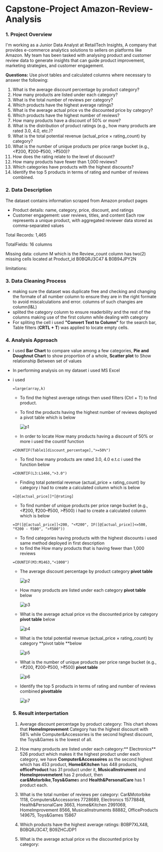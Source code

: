 # Capstone-Project Amazon-Review-Analysis

### 1. Project Overview
I'm working as a Junior Data Analyst at RetailTech Insights, A company that provides 
e-commerce analytics solutions to sellers on platforms like Amazon. My team has been 
tasked with analysing product and customer review data to generate insights that can 
guide product improvement, marketing strategies, and customer engagement. 

**Questions:** Use pivot tables and calculated columns where necessary to answer the following: 
1. What is the average discount percentage by product category? 
2. How many products are listed under each category? 
3. What is the total number of reviews per category?  
4. Which products have the highest average ratings? 
5. What is the average actual price vs the discounted price by category? 
6. Which products have the highest number of reviews? 
7. How many products have a discount of 50% or more? 
8. What is the distribution of product ratings (e.g., how many products are rated 3.0, 
4.0, etc.)? 
9. What is the total potential revenue (actual_price × rating_count) by category? 
10. What is the number of unique products per price range bucket (e.g., <₹200, 
₹200–₹500, >₹500)? 
11. How does the rating relate to the level of discount? 
12. How many products have fewer than 1,000 reviews? 
13. Which categories have products with the highest discounts? 
14. Identify the top 5 products in terms of rating and number of reviews combined. 


### 2. Data Description 
 The dataset contains information scraped from Amazon product pages
  -    Product details: name, category, price, discount, and ratings 
  -   Customer engagement: user reviews, titles, and content 
     Each row represents a unique product, with aggregated reviewer data 
stored as comma-separated values

Total Records: 1,465 

TotalFields: 16 columns 

Missing data: column M which is the Review_count column has two(2) missing cells
located at Product_id B0BQRJ3C47 & B0B94JPY2N


limitations: 


### 3. Data Cleaning Process
- making sure the dataset was duplicate free and checking and changing the formate
  of all number column to ensure they are in the right formate to avoid miscalculations
  and error. columns of such changies are column(I&L)
- splited the category colunm to ensure readerbility and the rest of the columns making use
  of the first column while dealing with category 
- For spliting the cell i used **"Convert Text to Column"** for the search bar, Table filters (**CRTL + T**)
  was applied to locate empty cells.


### 4. Analysis Approach
- I used **Bar Chart** to compare value among a few categories, **Pie and Doughnut Chart** to show
  proportion of a whole, **Scatter plot** to Show relationship Between set of values
- In performing analysis on my dataset i used MS Excel
- i used
  ```
  =large(array,k)
  ```
    - To find the highest average ratings then used filters (Ctrl + T) to find product.
    - To find the products having the highest number of reviews deployed a pivot table which is          below

       ![p1](https://github.com/user-attachments/assets/56c2d3ab-732f-4cd8-a01d-1c60ee74d4ef)

     - In order to locate How many products having a discount of 50% or more i used the countif          function
  ```
  =COUNTIF(Table1[discount_percentage],">=50%")
  ```

    - To find how many products are rated 3.0, 4.0 e.t.c i used the function below
  ```
  =COUNTIF(L3:L1466,">3.0")
  ```

    - Finding total potential revenue (actual_price × rating_count) by category i had to create        a calculated column which is below
  ```
  =[@[actual_price]]*[@rating]
  ```
     - To find number of unique products per price range bucket (e.g., <₹200, ₹200–₹500, >₹500)         i had to create a calculated column which is below
  ```
  =IF([@[actual_price]]<200, "<₹200", IF([@[actual_price]]<=500, "₹200 - ₹500", ">₹500"))
  ```
     - To find categories having products with the highest discounts i used same method deployed in first description
     - to find the How many products that is having fewer than 1,000 reviews
  ```
  =COUNTIF(M3:M1463,"<1000")
  ```

     - The average discount percentage by product category **pivot table**

       ![p2](https://github.com/user-attachments/assets/80b73a2a-102b-495e-82f4-63572581355d)


     - How many products are listed under each category **pivot table** below 

       ![p3](https://github.com/user-attachments/assets/6afa942d-e01c-4ff6-b277-e4f8049e4d4a)


     - What is the average actual price vs the discounted price by category **pivot table** below

       ![p4](https://github.com/user-attachments/assets/6bc95fbf-8f0e-4dea-8240-234955e02247)


     - What is the total potential revenue (actual_price × rating_count) by category
       **pivot table **below

       ![p5](https://github.com/user-attachments/assets/54fe8dba-22bb-4778-b8b2-eaf0ae3b6147)

     - What is the number of unique products per price range bucket (e.g., <₹200, 
       ₹200–₹500, >₹500) **pivot table**

       ![p6](https://github.com/user-attachments/assets/2d8018f3-e7b5-42bc-9cb0-74a856d09ec8)


     - Identify the top 5 products in terms of rating and number of reviews combined **pivottable**

       ![p7](https://github.com/user-attachments/assets/be1bda97-e652-415d-981e-b45601df9709)


  ### 5. Result interpertation

  1. Average discount percentage by product category: This chart shows that **HomeImprovement** Category has the highest discount with 58% while Computer&Accessories is the second highest discount, the Toys&Games is the lowest of all.

  2. How many products are listed under each category:** Electronics** 526 product which makes it the highest product under each category, we have **Computer&Accessoires** as the second highest which has 453 product, **Home&Kitchen** has 448 products, **officeProduct** has 31 product under it, **MusicalInstrument** and **HomeInprovemetent** has 2 product, then **car&Motorbike**,**Toys&Game**s and **Health&PersonalCare** has 1 product each.

  3. What is the total number of reviews per category: Car&Motorbike 1118, Computers&Accessories 7728689, Electronics 15778848, Health&PersonalCare 3663, Home&Kitchen 2991069, HomeImprovement  8566, MusicalInstruments 88882, OfficeProducts  149675, Toys&Games 15867       


   4. Which products have the highest average ratings: B0BP7XLX48, B0BQRJ3C47, B09ZHCJDP1
   5. What is the average actual price vs the discounted price by category: 



 

  

  









  
  

  
  
  
  














  














